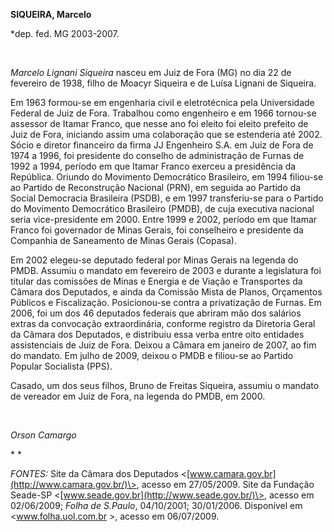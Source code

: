 **SIQUEIRA, Marcelo**

\*dep. fed. MG 2003-2007.

 

*Marcelo Lignani Siqueira* nasceu em Juiz de Fora (MG) no dia 22 de
fevereiro de 1938, filho de Moacyr Siqueira e de Luísa Lignani de
Siqueira.

Em 1963 formou-se em engenharia civil e eletrotécnica pela Universidade
Federal de Juiz de Fora. Trabalhou como engenheiro e em 1966 tornou-se
assessor de Itamar Franco, que nesse ano foi eleito foi eleito prefeito
de Juiz de Fora, iniciando assim uma colaboração que se estenderia até
2002. Sócio e diretor financeiro da firma JJ Engenheiro S.A. em Juiz de
Fora de 1974 a 1996, foi presidente do conselho de administração de
Furnas de 1992 a 1994, período em que Itamar Franco exerceu a
presidência da República. Oriundo do Movimento Democrático Brasileiro,
em 1994 filiou-se ao Partido de Reconstrução Nacional (PRN), em seguida
ao Partido da Social Democracia Brasileira (PSDB), e em 1997
transferiu-se para o Partido do Movimento Democrático Brasileiro (PMDB),
de cuja executiva nacional seria vice-presidente em 2000. Entre 1999 e
2002, período em que Itamar Franco foi governador de Minas Gerais, foi
conselheiro e presidente da Companhia de Saneamento de Minas Gerais
(Copasa).

Em 2002 elegeu-se deputado federal por Minas Gerais na legenda do PMDB.
Assumiu o mandato em fevereiro de 2003 e durante a legislatura foi
titular das comissões de Minas e Energia e de Viação e Transportes da
Câmara dos Deputados, e ainda da Comissão Mista de Planos, Orçamentos
Públicos e Fiscalização. Posicionou-se contra a privatização de Furnas.
Em 2006, foi um dos 46 deputados federais que abriram mão dos salários
extras da convocação extraordinária, conforme registro da Diretoria
Geral da Câmara dos Deputados, e distribuiu essa verba entre oito
entidades assistenciais de Juiz de Fora. Deixou a Câmara em janeiro de
2007, ao fim do mandato. Em julho de 2009, deixou o PMDB e filiou-se ao
Partido Popular Socialista (PPS).

Casado, um dos seus filhos, Bruno de Freitas Siqueira, assumiu o mandato
de vereador em Juiz de Fora, na legenda do PMDB, em 2000.

 

*Orson Camargo*

* *

*FONTES:* Site da Câmara dos Deputados
\<[www.camara.gov.br](http://www.camara.gov.br/)\>, acesso em
27/05/2009. Site da Fundação Seade-SP
\<[www.seade.gov.br](http://www.seade.gov.br/)\>, acesso em 02/06/2009;
*Folha de S.Paulo*, 04/10/2001; 30/01/2006. Disponível em
\<www.folha.uol.com.br \>, acesso em 06/07/2009.

 
